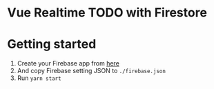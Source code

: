 Vue Realtime TODO with Firestore
===
# Getting started
1. Create your Firebase app from [here](http://firebase.google.com/)
2. And copy Firebase setting JSON to `./firebase.json`
3. Run `yarn start`